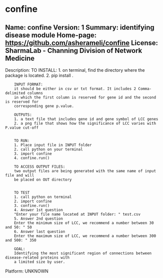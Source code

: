 # confine
Name: confine
Version: 1
Summary: identifying disease module
Home-page: https://github.com/asherameli/confine
License: SharmaLab - Channing Division of Network Medicine
---------------------------------------------------------

Description: TO INSTALL:
        1. on terminal, find the directory where the package is located.
        2. pip install .
        
        INPUT FORMAT:
        it should be either in csv or txt format. It includes 2 Comma-delimited columns
        in which the first column is reserved for gene id and the second is reserved for 
        corresponding gene p.value.
        
        OUTPUTS:
        1. a text file that includes gene id and gene symbol of LCC genes
        2. a png file that shows how the significance of LCC varies with P.value cut-off
        
        
        TO RUN:
        1. Place input file in INPUT folder
        2. call python on your terminal
        3. import confine
        4. confine.run()
        
        TO ACCESS OUTPUT FILES:
        two output files are being generated with the same name of input file and will
        be placed on OUT directory
        
        
        TO TEST
        1. call python on terminal
        2. import confine
        3. confine.run()
        4. Answer 1st question
        "Enter your file name located at INPUT folder: " test.csv
        5. Answer 2nd question
        Enter the minimum size of LCC, we recommend a number between 30 and 50: " 50
        6. Answer last question
        Enter the maximum size of LCC, we recommend a number between 300 and 500: " 350
        
        GOAL:
        Identifying the most significant region of connections between disease-related proteins with 
        a limited size by user.
        
Platform: UNKNOWN
